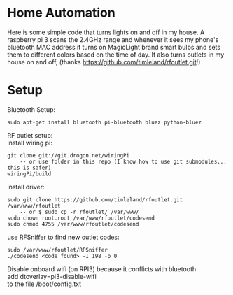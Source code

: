 # Home Automation
Here is some simple code that turns lights on and off in my house.
A raspberry pi 3 scans the 2.4GHz range and whenever it sees my phone's bluetooth
MAC address it turns on MagicLight brand smart bulbs and sets them to different 
colors based on the time of day. It also turns outlets in my house on and off, (thanks 
https://github.com/timleland/rfoutlet.git!) 

# Setup 
Bluetooth Setup:
```
sudo apt-get install bluetooth pi-bluetooth bluez python-bluez
```

RF outlet setup:   
install wiring pi:
```
git clone git://git.drogon.net/wiringPi
    -- or use folder in this repo (I know how to use git submodules... this is safer)
wiringPi/build
```

install driver:
```
sudo git clone https://github.com/timleland/rfoutlet.git /var/www/rfoutlet
    -- or $ sudo cp -r rfoutlet/ /var/www/
sudo chown root.root /var/www/rfoutlet/codesend
sudo chmod 4755 /var/www/rfoutlet/codesend
```

use RFSniffer to find new outlet codes:
```
sudo /var/www/rfoutlet/RFSniffer
./codesend <code found> -I 198 -p 0
```

Disable onboard wifi (on RPI3) because it conflicts with bluetooth   
add dtoverlay=pi3-disable-wifi   
to the file /boot/config.txt   
